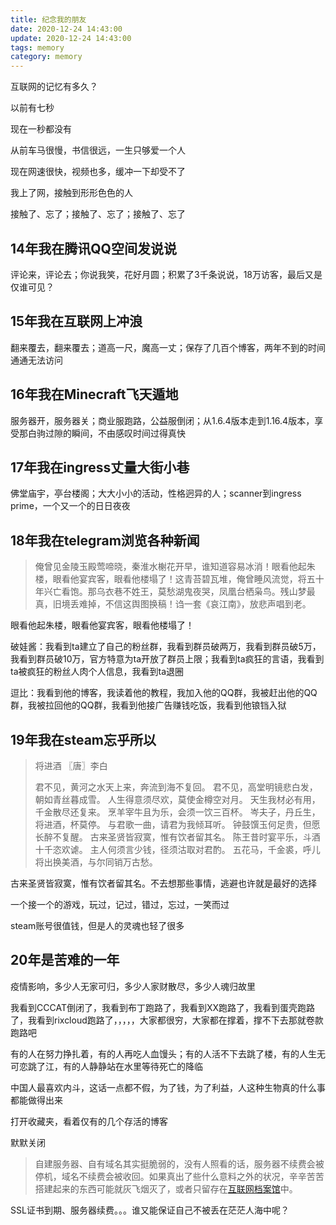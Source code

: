 ```yaml
---
title: 纪念我的朋友
date: 2020-12-24 14:43:00
update: 2020-12-24 14:43:00
tags: memory
category: memory
---
```


互联网的记忆有多久？

以前有七秒

现在一秒都没有



从前车马很慢，书信很远，一生只够爱一个人 

现在网速很快，视频也多，缓冲一下却受不了



我上了网，接触到形形色色的人

接触了、忘了；接触了、忘了；接触了、忘了



## 14年我在腾讯QQ空间发说说

评论来，评论去；你说我笑，花好月圆；积累了3千条说说，18万访客，最后又是仅谁可见？

## 15年我在互联网上冲浪

翻来覆去，翻来覆去；道高一尺，魔高一丈；保存了几百个博客，两年不到的时间通通无法访问

## 16年我在Minecraft飞天遁地

服务器开，服务器关；商业服跑路，公益服倒闭；从1.6.4版本走到1.16.4版本，享受那白驹过隙的瞬间，不由感叹时间过得真快

## 17年我在ingress丈量大街小巷

佛堂庙宇，亭台楼阁；大大小小的活动，性格迥异的人；scanner到ingress prime，一个又一个的日日夜夜

## 18年我在telegram浏览各种新闻

> 俺曾见金陵玉殿莺啼晓，秦淮水榭花开早，谁知道容易冰消！眼看他起朱楼，眼看他宴宾客，眼看他楼塌了！这青苔碧瓦堆，俺曾睡风流觉，将五十年兴亡看饱。那乌衣巷不姓王，莫愁湖鬼夜哭，凤凰台栖枭鸟。残山梦最真，旧境丢难掉，不信这舆图换稿！诌一套《哀江南》，放悲声唱到老。

眼看他起朱楼，眼看他宴宾客，眼看他楼塌了！

破娃酱：我看到ta建立了自己的粉丝群，我看到群员破两万，我看到群员破5万，我看到群员破10万，官方特意为ta开放了群员上限；我看到ta疯狂的言语，我看到ta被疯狂的粉丝人肉个人信息，我看到ta退圈

逗比：我看到他的博客，我读着他的教程，我加入他的QQ群，我被赶出他的QQ群，我被拉回他的QQ群，我看到他接广告赚钱吃饭，我看到他锒铛入狱

## 19年我在steam忘乎所以

> 将进酒
> 〖唐〗李白
>
> 君不见，黄河之水天上来，奔流到海不复回。
> 君不见，高堂明镜悲白发，朝如青丝暮成雪。
> 人生得意须尽欢，莫使金樽空对月。
> 天生我材必有用，千金散尽还复来。
> 烹羊宰牛且为乐，会须一饮三百杯。
> 岑夫子，丹丘生，将进酒，杯莫停。
> 与君歌一曲，请君为我倾耳听。
> 钟鼓馔玉何足贵，但愿长醉不复醒。
> 古来圣贤皆寂寞，惟有饮者留其名。
> 陈王昔时宴平乐，斗酒十千恣欢谑。
> 主人何须言少钱，径须沽取对君酌。
> 五花马，千金裘，呼儿将出换美酒，与尔同销万古愁。

古来圣贤皆寂寞，惟有饮者留其名。不去想那些事情，逃避也许就是最好的选择

一个接一个的游戏，玩过，记过，错过，忘过，一笑而过

steam账号很值钱，但是人的灵魂也轻了很多

## 20年是苦难的一年

疫情影响，多少人无家可归，多少人家财散尽，多少人魂归故里

我看到CCCAT倒闭了，我看到布丁跑路了，我看到XX跑路了，我看到蛋壳跑路了，我看到rixcloud跑路了，，，，，大家都很穷，大家都在撑着，撑不下去那就卷款跑路吧

有的人在努力挣扎着，有的人再吃人血馒头；有的人活不下去跳了楼，有的人生无可恋跳了江，有的人静静站在水里等待死亡的降临

中国人最喜欢内斗，这话一点都不假，为了钱，为了利益，人这种生物真的什么事都能做得出来

打开收藏夹，看着仅有的几个存活的博客

默默关闭

> 自建服务器、自有域名其实挺脆弱的，没有人照看的话，服务器不续费会被停机，域名不续费会被收回。如果真出了些什么意料之外的状况，辛辛苦苦搭建起来的东西可能就灰飞烟灭了，或者只留存在[互联网档案馆](https://archive.org/)中。

SSL证书到期、服务器续费。。。谁又能保证自己不被丢在茫茫人海中呢？







